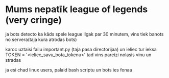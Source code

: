 # Mums nepatīk league of legends (very cringe)


ja bots detecto ka kāds spele league ilgak par 30 minutem, vins tiek banots no servera(taja kura atrodas bots)


karoc uztaisi failu important.py (taja pasa directorijaa) un ieliec tur ieksa TOKEN = '<ieliec_savu_bota_tokenu>'
tad vins pareizi nolasis vinu un stradas


ja esi chad linux users, palaid bash scriptu un bots ies fonaa
